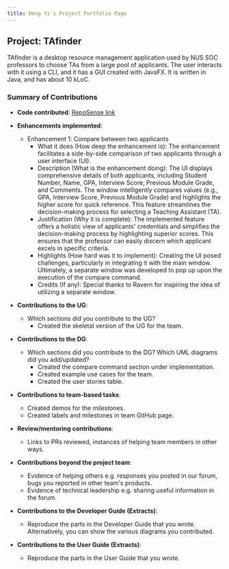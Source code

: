 ```yaml
---
title: Heng Yi's Project Portfolio Page
---
```


## Project: TAfinder

TAfinder is a desktop resource management application used by NUS SOC professors to choose TAs from a large pool of applicants. The user interacts with it using a CLI, and it has a GUI created with JavaFX. It is written in Java, and has about 10 kLoC.

### Summary of Contributions

* **Code contributed**: [RepoSense link](https://nus-cs2103-ay2324s1.github.io/tp-dashboard/?search=lheng1&breakdown=true)

* **Enhancements implemented**:
  * Enhancement 1: Compare between two applicants
    * What it does (How deep the enhancement is): The enhancement facilitates a side-by-side comparison of two applicants through a user interface (UI).
    * Description (What is the enhancement doing): The UI displays comprehensive details of both applicants, including Student Number, Name, GPA, Interview Score, Previous Module Grade, and Comments. The window intelligently compares values (e.g., GPA, Interview Score, Previous Module Grade) and highlights the higher score for quick reference. This feature streamlines the decision-making process for selecting a Teaching Assistant (TA).
    * Justification (Why it is complete): The implemented feature offers a holistic view of applicants' credentials and simplifies the decision-making process by highlighting superior scores. This ensures that the professor can easily discern which applicant excels in specific criteria.
    * Highlights (How hard was it to implement): Creating the UI posed challenges, particularly in integrating it with the main window. Ultimately, a separate window was developed to pop up upon the execution of the compare command.
    * Credits (If any): Special thanks to Ravern for inspiring the idea of utilizing a separate window.

* **Contributions to the UG**:
  * Which sections did you contribute to the UG?
    * Created the skeletal version of the UG for the team.

* **Contributions to the DG**:
  * Which sections did you contribute to the DG? Which UML diagrams did you add/updated?
    * Created the compare command section under implementation.
    * Created example use cases for the team.
    * Created the user stories table.

* **Contributions to team-based tasks**:
  * Created demos for the milestones.
  * Created labels and  milestones in team GitHub page.

* **Review/mentoring contributions**:
  * Links to PRs reviewed, instances of helping team members in other ways.

* **Contributions beyond the project team**:
  * Evidence of helping others e.g. responses you posted in our forum, bugs you reported in other team's products.
  * Evidence of technical leadership e.g. sharing useful information in the forum.

* **Contributions to the Developer Guide (Extracts)**:
  * Reproduce the parts in the Developer Guide that you wrote. Alternatively, you can show the various diagrams you contributed.

* **Contributions to the User Guide (Extracts)**:
  * Reproduce the parts in the User Guide that you wrote.
